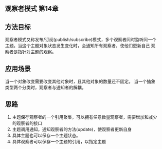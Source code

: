 ## 观察者模式 第14章
## 方法目标
观察者模式又称发布/订阅(publish/subscribe)模式，多个观察者同时监听同一个主题。当这个主题对象状态发生变化时，会通知所有观察者，使他们更新自己
观察者是指针对主题的观察。

## 应用场景
当一个对象改变需要改变其他对象时，且其他对象的数量还不固定。
当一个抽象类型两个分类时，观察者与通知者的解耦。

## 思路
1. 主题保存观察者的一个引用聚集，可以拥有任意数量观察者，需要增加和减少的观察者的接口
2. 主题调用通知，通知观察者的方法(update)，使观察者更新自身
3. 具体主题也可以保存一个主题状态。
4. 具体观察者可以保存一个主题的引用，以指定主题

